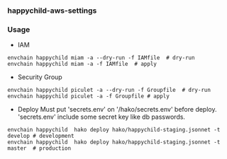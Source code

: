 ### happychild-aws-settings

### Usage
- IAM
```
envchain happychild miam -a --dry-run -f IAMfile  # dry-run
envchain happychild miam -a -f IAMfile  # apply
```

- Security Group
```
envchain happychild piculet -a --dry-run -f Groupfile  # dry-run
envchain happychild piculet -a -f Groupfile # apply
```

- Deploy
Must put 'secrets.env' on '/hako/secrets.env' before deploy. 'secrets.env' include some secret key like db passwords.
```
envchain happychild  hako deploy hako/happychild-staging.jsonnet -t develop # development
envchain happychild  hako deploy hako/happychild-staging.jsonnet -t master  # production
```
